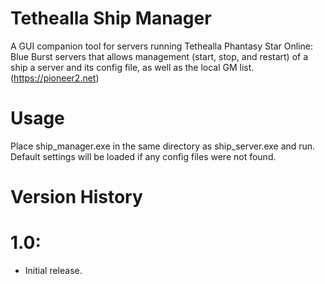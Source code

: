 # Tethealla Ship Manager
A GUI companion tool for servers running Tethealla Phantasy Star Online: Blue Burst servers that allows management (start, stop, and restart) of a ship a server and its config file, as well as the local GM list. (https://pioneer2.net)

# Usage
Place ship_manager.exe in the same directory as ship_server.exe and run. Default settings will be loaded if any config files were not found.

# Version History
# 1.0:
- Initial release.